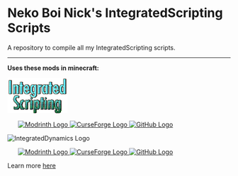 # Neko Boi Nick's IntegratedScripting Scripts

A repository to compile all my IntegratedScripting scripts.

---

**Uses these mods in minecraft:**

<div>
  <div>
    <img alt="IntegratedScripting Logo" src="https://github.com/CyclopsMC/IntegratedScripting/raw/master-1.20/src/main/resources/logo_small.png"/>
  </div>
  <div>
    <ul>
      <li>
        <a href="https://modrinth.com/mod/integrated-scripting">
          <img alt="Modrinth Logo" src=""/>
        </a>
      </li>
      <li>
        <a href="https://www.curseforge.com/minecraft/mc-mods/integrated-scripting">
          <img alt="CurseForge Logo" src=""/>
        </a>
      </li>
      <li>
        <a href="https://github.com/CyclopsMC/IntegratedScripting">
          <img alt="GitHub Logo" src=""/>
        </a>
      </li>
    </ul>
  </div>
</div>

<div>
  <div>
    <img alt="IntegratedDynamics Logo" src="https://github.com/CyclopsMC/IntegratedDynamics/raw/master-1.20/src/main/resources/logo_small.png"/>
  </div>
  <div>
    <ul>
      <li>
        <a href="https://modrinth.com/mod/integrated-dynamics">
          <img alt="Modrinth Logo" src=""/>
        </a>
      </li>
      <li>
        <a href="https://www.curseforge.com/minecraft/mc-mods/integrated-dynamics">
          <img alt="CurseForge Logo" src=""/>
        </a>
      </li>
      <li>
        <a href="https://github.com/CyclopsMC/IntegratedDynamics">
          <img alt="GitHub Logo" src=""/>
        </a>
      </li>
    </ul>
  </div>
</div>

Learn more [here](https://integrateddynamics.rubensworks.net/book/manual/main/integratedscripting/advanced/typescript.html)

<style>ul{list-style-type:none;}ul li{display:inline;}</style>
